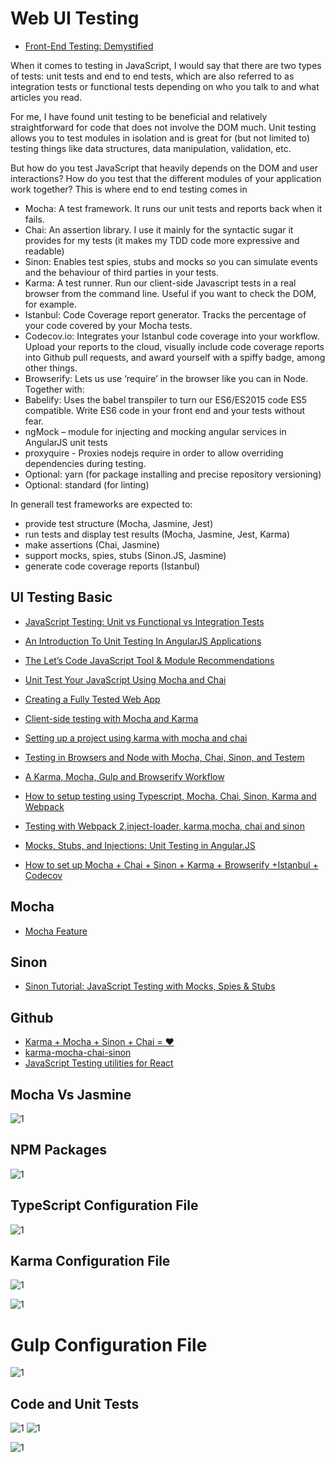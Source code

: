 # Web UI Testing

* [Front-End Testing: Demystified](https://www.slideshare.net/sethmcl/testing-web-apps-33612391)

When it comes to testing in JavaScript, I would say that there are two types of tests: unit tests and end to end tests, which are also referred to as integration tests or functional tests depending on who you talk to and what articles you read.

For me, I have found unit testing to be beneficial and relatively straightforward for code that does not involve the DOM much. Unit testing allows you to test modules in isolation and is great for (but not limited to) testing things like data structures, data manipulation, validation, etc. 

But how do you test JavaScript that heavily depends on the DOM and user interactions? How do you test that the different modules of your application work together? This is where end to end testing comes in


* Mocha: A test framework. It runs our unit tests and reports back when it fails.
* Chai: An assertion library. I use it mainly for the syntactic sugar it provides for my tests (it makes my TDD code more expressive and readable)
* Sinon: Enables test spies, stubs and mocks so you can simulate events and the behaviour of third parties in your tests.
* Karma: A test runner. Run our client-side Javascript tests in a real browser from the command line. Useful if you want to check the DOM, for example.
* Istanbul: Code Coverage report generator. Tracks the percentage of your code covered by your Mocha tests.
* Codecov.io: Integrates your Istanbul code coverage into your workflow. Upload your reports to the cloud, visually include code coverage reports into Github pull requests, and award yourself with a spiffy badge, among other things.
* Browserify: Lets us use ‘require’ in the browser like you can in Node. Together with:
* Babelify: Uses the babel transpiler to turn our ES6/ES2015 code ES5 compatible. Write ES6 code in your front end and your tests without fear.
* ngMock – module for injecting and mocking angular services in AngularJS unit tests 
* proxyquire - Proxies nodejs require in order to allow overriding dependencies during testing.
* Optional: yarn (for package installing and precise repository versioning)
* Optional: standard (for linting)

In generall test frameworks are expected to:
* provide test structure (Mocha, Jasmine, Jest)
* run tests and display test results (Mocha, Jasmine, Jest, Karma)
* make assertions (Chai, Jasmine)
* support mocks, spies, stubs (Sinon.JS, Jasmine)
* generate code coverage reports (Istanbul)

## UI Testing Basic
* [JavaScript Testing: Unit vs Functional vs Integration Tests](https://www.sitepoint.com/javascript-testing-unit-functional-integration/)
* [An Introduction To Unit Testing In AngularJS Applications](https://www.smashingmagazine.com/2014/10/introduction-to-unit-testing-in-angularjs/)
* [The Let’s Code JavaScript Tool & Module Recommendations](http://www.letscodejavascript.com/v3/blog/2014/03/dependency_recommendations)


* [Unit Test Your JavaScript Using Mocha and Chai](https://www.sitepoint.com/unit-test-javascript-mocha-chai/)
* [Creating a Fully Tested Web App](http://www.overfitted.com/blog/?p=338)
* [Client-side testing with Mocha and Karma](https://sean.is/writing/client-side-testing-with-mocha-and-karma/)
* [Setting up a project using karma with mocha and chai](http://attackofzach.com/setting-up-a-project-using-karma-with-mocha-and-chai/)
* [Testing in Browsers and Node with Mocha, Chai, Sinon, and Testem](http://knpw.rs/blog/testing-in-browsers-and-node)
* [A Karma, Mocha, Gulp and Browserify Workflow](http://www.roblayton.com/2015/03/a-karma-mocha-gulp-and-browserify.html)
* [How to setup testing using Typescript, Mocha, Chai, Sinon, Karma and Webpack](https://templecoding.com/blog/2016/02/02/how-to-setup-testing-using-typescript-mocha-chai-sinon-karma-and-webpack/)
* [Testing with Webpack 2,inject-loader, karma,mocha, chai and sinon](https://cafedev.org/article/2016/12/testing-with-wepack-2-inject-loader-karma-mocha-chai-and-sinon/)
* [Mocks, Stubs, and Injections: Unit Testing in Angular.JS](https://www.martin-brennan.com/mocks-stubs-and-injections-unit-testing-in-angular-js/)
* [How to set up Mocha + Chai + Sinon + Karma + Browserify +Istanbul + Codecov](https://jaredtong.com/2016/01/08/how-to-set-up-mocha-chai-sinon-karma-browserify-istanbul-codecov/)



## Mocha 
* [Mocha Feature](http://ricostacruz.com/mocha/)

## Sinon 
* [Sinon Tutorial: JavaScript Testing with Mocks, Spies & Stubs](https://www.sitepoint.com/sinon-tutorial-javascript-testing-mocks-spies-stubs/)


## Github
* [Karma + Mocha + Sinon + Chai = ❤](https://github.com/kmees/karma-sinon-chai)
* [karma-mocha-chai-sinon](https://www.npmjs.com/package/karma-mocha-chai-sinon)
* [JavaScript Testing utilities for React](https://github.com/airbnb/enzyme)


## Mocha Vs Jasmine
![1](https://image.slidesharecdn.com/unit-testing-140920200733-phpapp02/95/unit-testing-front-end-javascript-7-638.jpg)

## NPM Packages
![1](https://msdnshared.blob.core.windows.net/media/2016/12/image_thumb251.png)

## TypeScript Configuration File
![1](https://msdnshared.blob.core.windows.net/media/2016/12/image_thumb252.png)

## Karma Configuration File
![1](https://msdnshared.blob.core.windows.net/media/2016/12/image_thumb253.png)


![1](https://msdnshared.blob.core.windows.net/media/2016/12/image_thumb254.png)

# Gulp Configuration File
![1](https://msdnshared.blob.core.windows.net/media/2016/12/image_thumb255.png)

## Code and Unit Tests
![1](https://msdnshared.blob.core.windows.net/media/2016/12/image_thumb256.png)
![1](https://msdnshared.blob.core.windows.net/media/2016/12/image_thumb257.png)

![1](http://jasonwatmore.com/_content/images/angular-unit-testing-2.png)

